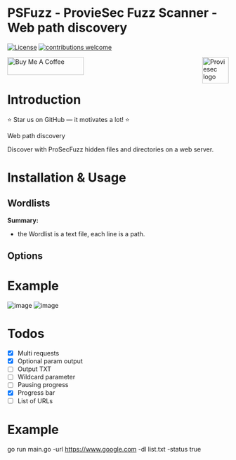 # PSFuzz - ProvieSec Fuzz Scanner - Web path discovery
[![License](https://img.shields.io/badge/license-MIT-_red.svg)](https://opensource.org/licenses/MIT)
[![contributions welcome](https://img.shields.io/badge/contributions-welcome-brightgreen.svg?style=flat)](https://github.com/dwisiswant0/go-dork/issues)

<a href="https://proviesec.org/">
    <img src="https://avatars.githubusercontent.com/u/92156402?s=400&u=7fe0dbb9085a37818ee8c2b061432a9a69cbff42&v=4" alt="Proviesec logo" title="Proviesec" align="right" height="60" />
</a>
<a href="https://www.buymeacoffee.com/proviesec" target="_blank"><img src="https://cdn.buymeacoffee.com/buttons/default-orange.png" alt="Buy Me A Coffee" height="41" width="174"></a>

# Introduction 

:star: Star us on GitHub — it motivates a lot! :star:

Web path discovery

Discover with ProSecFuzz hidden files and directories on a web server.
# Installation & Usage

Wordlists
---------------
**Summary:**
  - the Wordlist is a text file, each line is a path.
  
Options
---------------

# Example
![image](https://user-images.githubusercontent.com/6010786/176218589-4f5f2204-fe84-4ed5-aef6-35c04d286d53.png)
![image](https://user-images.githubusercontent.com/6010786/176218657-490a1260-dac7-4764-a9c2-778c6b066f55.png)


# Todos

- [x] Multi requests
- [x] Optional param output
- [ ] Output TXT
- [ ] Wildcard parameter
- [ ] Pausing progress
- [x] Progress bar
- [ ] List of URLs

# Example
go run main.go -url https://www.google.com -dl list.txt -status true


